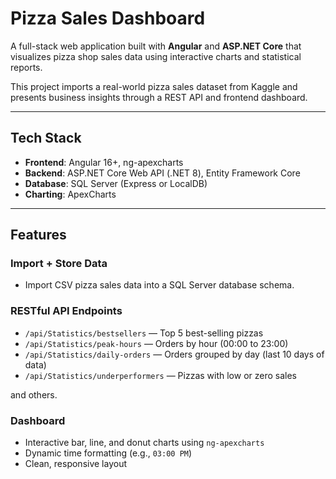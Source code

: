 # Pizza Sales Dashboard

A full-stack web application built with **Angular** and **ASP.NET Core** that visualizes pizza shop sales data using interactive charts and statistical reports.

This project imports a real-world pizza sales dataset from Kaggle and presents business insights through a REST API and frontend dashboard.

---

## Tech Stack

- **Frontend**: Angular 16+, ng-apexcharts
- **Backend**: ASP.NET Core Web API (.NET 8), Entity Framework Core
- **Database**: SQL Server (Express or LocalDB)
- **Charting**: ApexCharts

---

## Features

### Import + Store Data
- Import CSV pizza sales data into a SQL Server database schema.

### RESTful API Endpoints
- `/api/Statistics/bestsellers` — Top 5 best-selling pizzas
- `/api/Statistics/peak-hours` — Orders by hour (00:00 to 23:00)
- `/api/Statistics/daily-orders` — Orders grouped by day (last 10 days of data)
- `/api/Statistics/underperformers` — Pizzas with low or zero sales

and others.

### Dashboard
- Interactive bar, line, and donut charts using `ng-apexcharts`
- Dynamic time formatting (e.g., `03:00 PM`)
- Clean, responsive layout
